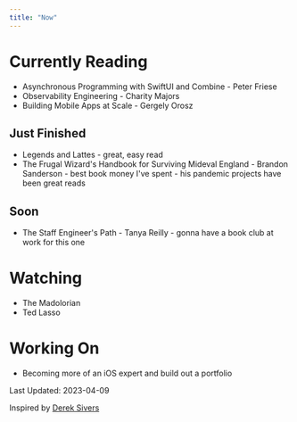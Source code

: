 ```yaml
---
title: "Now"
---
```


# Currently Reading
* Asynchronous Programming with SwiftUI and Combine - Peter Friese
* Observability Engineering - Charity Majors
* Building Mobile Apps at Scale - Gergely Orosz

## Just Finished
* Legends and Lattes - great, easy read
* The Frugal Wizard's Handbook for Surviving Mideval England - Brandon Sanderson - best book money I've spent - his pandemic projects have been great reads

## Soon
* The Staff Engineer's Path - Tanya Reilly - gonna have a book club at work for this one

# Watching
* The Madolorian
* Ted Lasso

# Working On
* Becoming more of an iOS expert and build out a portfolio


Last Updated: 2023-04-09

Inspired by [Derek Sivers](http://sivers.org/nowff)
